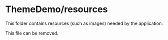 # ThemeDemo/resources

This folder contains resources (such as images) needed by the application. 

This file can be removed.
